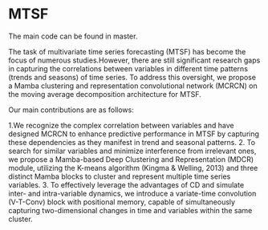 # MTSF

The main code can be found in master.

The task of multivariate time series forecasting (MTSF) has become the focus of numerous studies.However, there are still significant research gaps in capturing the correlations between variables in different time patterns (trends and seasons) of time series. To address this oversight, we propose a Mamba clustering and representation convolutional network (MCRCN) on the moving average decomposition architecture for MTSF.

Our main contributions are as follows:

1.We recognize the complex correlation between variables and have designed MCRCN to enhance predictive performance in MTSF by capturing these dependencies as they manifest in trend and seasonal patterns.
2. To search for similar variables and minimize interference from irrelevant ones, we propose a Mamba-based Deep Clustering and Representation (MDCR) module, utilizing the K-means algorithm (Kingma & Welling, 2013) and three distinct Mamba blocks to cluster and represent multiple time series variables.
3. To effectively leverage the advantages of CD and simulate inter- and intra-variable dynamics, we introduce a variate-time convolution (V-T-Conv) block with positional memory, capable of simultaneously capturing two-dimensional changes in time and variables within the same cluster.
